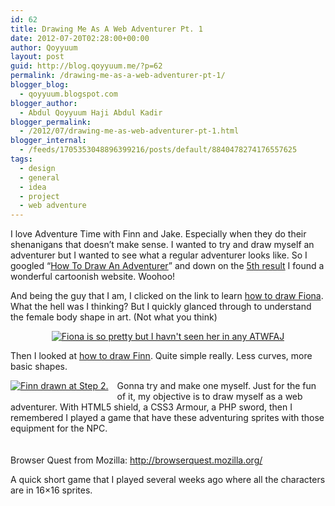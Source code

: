 ```yaml
---
id: 62
title: Drawing Me As A Web Adventurer Pt. 1
date: 2012-07-20T02:28:00+00:00
author: Qoyyuum
layout: post
guid: http://blog.qoyyuum.me/?p=62
permalink: /drawing-me-as-a-web-adventurer-pt-1/
blogger_blog:
  - qoyyuum.blogspot.com
blogger_author:
  - Abdul Qoyyuum Haji Abdul Kadir
blogger_permalink:
  - /2012/07/drawing-me-as-web-adventurer-pt-1.html
blogger_internal:
  - /feeds/1705353048896399216/posts/default/8840478274176557625
tags:
  - design
  - general
  - idea
  - project
  - web adventure
---
```

I love Adventure Time with Finn and Jake. Especially when they do their shenanigans that doesn&#8217;t make sense. I wanted to try and draw myself an adventurer but I wanted to see what a regular adventurer looks like. So I googled &#8220;[How To Draw An Adventurer](https://www.google.com/search?q=adventurer&hl=en&prmd=imvns&source=lnms&sa=X&ei=QbYIUOOLAu-5iAeT5fDHCQ&ved=0CA8Q_AUoAA&biw=1366&bih=612#hl=en&sugexp=eiatsh&gs_nf=1&tok=N2ua-CE5rzCVl2dt4i63Bg&pq=adventurer&cp=25&gs_id=2q&xhr=t&q=how+to+draw+an+adventurer&pf=p&sclient=psy-ab&oq=how+to+draw+an+adventurer&gs_l=&pbx=1&bav=on.2,or.r_gc.r_pw.r_cp.r_qf.,cf.osb&fp=ad0213430cbee02e&biw=1366&bih=612)&#8221; and down on the [5th result](http://www.dragoart.com/tags/tuts/1/429/how-to-draw-adventure-time-characters.htm) I found a wonderful cartoonish website. Woohoo!

And being the guy that I am, I clicked on the link to learn [how to draw Fiona](http://www.dragoart.com/tuts/3797/1/1/how-to-draw-finn.htm). What the hell was I thinking? But I quickly glanced through to understand the female body shape in art. (Not what you think) 

<div style="clear: both; text-align: center;">
  <a href="http://www.dragoart.com/tuts/8002/1/1/how-to-draw-fionna,-adventure-time.htm"><img alt="Fiona is so pretty but I havn't seen her in any ATWFAJ" border="0" src="http://i0.wp.com/blog.qoyyuum.me/wp-content/uploads/2012/07/how-to-draw-fionna-adventure-time.jpg?resize=277%2C320" title="" data-recalc-dims="1" /></a>
</div>

<div style="clear: both; text-align: center;">
</div>

Then I looked at [how to draw Finn](http://www.dragoart.com/tuts/3797/1/1/how-to-draw-finn.htm). Quite simple really. Less curves, more basic shapes. 

<div style="clear: both; text-align: center;">
  <a href="http://i2.wp.com/blog.qoyyuum.me/wp-content/uploads/2012/07/how-to-draw-finn-step-2.jpg" style="clear: left; float: left; margin-bottom: 1em; margin-right: 1em;"><img alt="Finn drawn at Step 2." border="0" src="http://i2.wp.com/blog.qoyyuum.me/wp-content/uploads/2012/07/how-to-draw-finn-step-2.jpg?resize=168%2C320" title="" data-recalc-dims="1" /></a>
</div>

<span style="text-align: left;">Gonna try and make one myself. Just for the fun of it, my objective is to draw myself as a web adventurer. With HTML5 shield, a CSS3 Armour, a PHP sword, then I remembered I played a game that have these adventuring sprites with those equipment for the NPC.</span>  
<span style="text-align: left;"><br /></span>  
Browser Quest from Mozilla:&nbsp;<http://browserquest.mozilla.org/>

A quick short game that I played several weeks ago where all the characters are in 16&#215;16 sprites.